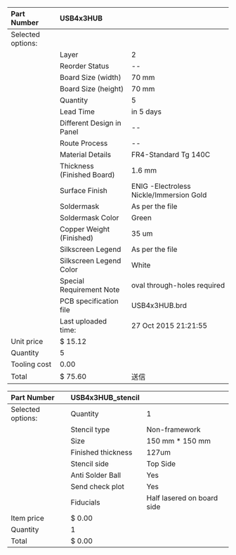 | Part Number       | USB4x3HUB                  |                                         |
|:------------------|:---------------------------|:----------------------------------------|
| Selected options: |                            |                                         |
|                   | Layer                      | 2                                       |
|                   | Reorder Status             | --                                      |
|                   | Board Size (width)         | 70 mm                                   |
|                   | Board Size (height)        | 70 mm                                   |
|                   | Quantity                   | 5                                       |
|                   | Lead Time                  | in 5 days                               |
|                   | Different Design in Panel  | --                                      |
|                   | Route Process              | --                                      |
|                   | Material Details           | FR4-Standard Tg 140C                    |
|                   | Thickness (Finished Board) | 1.6 mm                                  |
|                   | Surface Finish             | ENIG -Electroless Nickle/Immersion Gold |
|                   | Soldermask                 | As per the file                         |
|                   | Soldermask Color           | Green                                   |
|                   | Copper Weight (Finished)   | 35 um                                   |
|                   | Silkscreen Legend          | As per the file                         |
|                   | Silkscreen Legend Color    | White                                   |
|                   | Special Requirement Note   | oval through-holes required             |
|                   | PCB specification file     | USB4x3HUB.brd                           |
|                   | Last uploaded time:        | 27 Oct 2015 21:21:55                    |
| Unit price        | $ 15.12                    |                                         |
| Quantity          | 5                          |                                         |
| Tooling cost      | 0.00                       |                                         |
| Total             | $ 75.60                    | 送信                                    |


| Part Number       | USB4x3HUB_stencil  |                            |
|:------------------|:-------------------|:---------------------------|
| Selected options: | Quantity           | 1                          |
|                   | Stencil type       | Non-framework              |
|                   | Size               | 150 mm * 150 mm            |
|                   | Finished thickness | 127um                      |
|                   | Stencil side       | Top Side                   |
|                   | Anti Solder Ball   | Yes                        |
|                   | Send check plot    | Yes                        |
|                   | Fiducials          | Half lasered on board side |
| Item price        | $ 0.00             |                            |
| Quantity          | 1                  |                            |
| Total             | $ 0.00             |                            |
